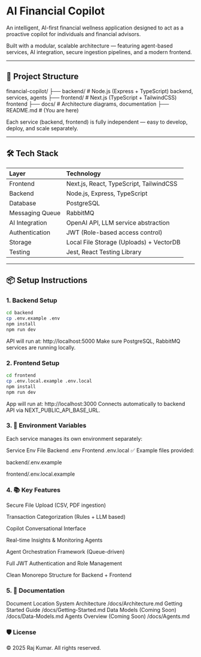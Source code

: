 # AI Financial Copilot

An intelligent, AI-first financial wellness application designed to act as a proactive copilot for individuals and financial advisors.

Built with a modular, scalable architecture — featuring agent-based services, AI integration, secure ingestion pipelines, and a modern frontend.

---

## 🚀 Project Structure

financial-copilot/ 
├── backend/ # Node.js (Express + TypeScript) backend, services, agents 
├── frontend/ # Next.js (TypeScript + TailwindCSS) frontend 
├── docs/ # Architecture diagrams, documentation 
├── README.md # (You are here)


Each service (backend, frontend) is fully independent — easy to develop, deploy, and scale separately.

---

## 🛠️ Tech Stack

| Layer               | Technology                              |
|:--------------------|:----------------------------------------|
| Frontend             | Next.js, React, TypeScript, TailwindCSS |
| Backend              | Node.js, Express, TypeScript            |
| Database             | PostgreSQL                             |
| Messaging Queue      | RabbitMQ                                |
| AI Integration       | OpenAI API, LLM service abstraction     |
| Authentication       | JWT (Role-based access control)         |
| Storage              | Local File Storage (Uploads) + VectorDB |
| Testing              | Jest, React Testing Library             |

---

## 📦 Setup Instructions

### 1. Backend Setup

```bash
cd backend
cp .env.example .env
npm install
npm run dev
```

API will run at: http://localhost:5000
Make sure PostgreSQL, RabbitMQ services are running locally.

### 2. Frontend Setup
```bash
cd frontend
cp .env.local.example .env.local
npm install
npm run dev
```

App will run at: http://localhost:3000
Connects automatically to backend API via NEXT_PUBLIC_API_BASE_URL.

### 3. 🔑 Environment Variables
Each service manages its own environment separately:


Service	Env File
Backend	.env
Frontend	.env.local
✅ Example files provided:

backend/.env.example

frontend/.env.local.example

### 4. 📚 Key Features
Secure File Upload (CSV, PDF ingestion)

Transaction Categorization (Rules + LLM based)

Copilot Conversational Interface

Real-time Insights & Monitoring Agents

Agent Orchestration Framework (Queue-driven)

Full JWT Authentication and Role Management

Clean Monorepo Structure for Backend + Frontend

### 5. 📂 Documentation

Document	Location
System Architecture	/docs/Architecture.md
Getting Started Guide	/docs/Getting-Started.md
Data Models (Coming Soon)	/docs/Data-Models.md
Agents Overview (Coming Soon)	/docs/Agents.md

### 🛡️ License
© 2025 Raj Kumar. All rights reserved.